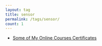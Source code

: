 ```yaml
---
layout: tag
title: sensor
permalink: /tags/sensor/
count: 1
---
```


- [Some of My Online Courses Certificates](https://samirpaulb.github.io/blog-jekyll/posts/some-of-my-online-courses-certificates/)

